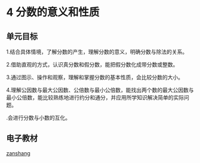 # 4 分数的意义和性质

## 单元目标

1.结合具体情境，了解分数的产生，理解分数的意义，明确分数与除法的关系。

2.借助直观的方式，认识真分数和假分数，能把假分数化成带分数或整数。

3.通过图示、操作和观察，理解和掌握分数的基本性质，会比较分数的大小。

4.理解公因数与最大公因数、公倍数与最小公倍数，能找出两个数的最大公因数与最小公倍数，能比较熟练地进行约分和通分，并应用所学知识解决简单的实际问题。

.会进行分数与小数的互化。

## 电子教材

<Epep grade="xxsx5b" :pep="1221001502141" :pages="45" :paged="82" ></Epep>

[zanshang](../res/zanshang.md ':include')